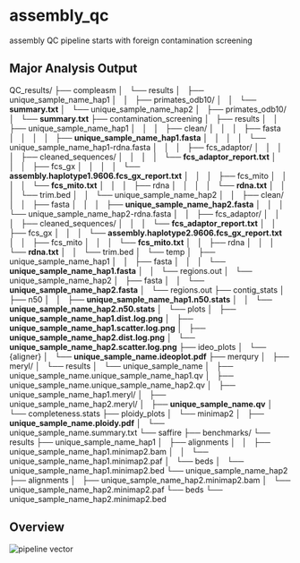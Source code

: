 # assembly_qc
assembly QC pipeline starts with foreign contamination screening


## Major Analysis Output

QC_results/
├── compleasm
│   └── results
│       ├── unique_sample_name_hap1
│       │   ├── primates_odb10/
│       │   └── **summary.txt**
│       └── unique_sample_name_hap2
│           ├── primates_odb10/
│           └── **summary.txt**
├── contamination_screening
│   ├── results
│   │   ├── unique_sample_name_hap1
│   │   │   ├── clean/
│   │   │   ├── fasta
│   │   │   │   ├── **unique_sample_name_hap1.fasta**
│   │   │   │   └── unique_sample_name_hap1-rdna.fasta
│   │   │   ├── fcs_adaptor/
│   │   │   │   ├── cleaned_sequences/
│   │   │   │   └── **fcs_adaptor_report.txt**
│   │   │   ├── fcs_gx
│   │   │   │   └── **assembly.haplotype1.9606.fcs_gx_report.txt**
│   │   │   ├── fcs_mito
│   │   │   │   └── **fcs_mito.txt**
│   │   │   ├── rdna
│   │   │   │   └── **rdna.txt**
│   │   │   └── trim.bed
│   │   └── unique_sample_name_hap2
│   │       ├── clean/
│   │       ├── fasta
│   │       │   ├── **unique_sample_name_hap2.fasta**
│   │       │   └── unique_sample_name_hap2-rdna.fasta
│   │       ├── fcs_adaptor/
│   │       │   ├── cleaned_sequences/
│   │       │   └── **fcs_adaptor_report.txt**
│   │       ├── fcs_gx
│   │       │   └── **assembly.haplotype2.9606.fcs_gx_report.txt**
│   │       ├── fcs_mito
│   │       │   └── **fcs_mito.txt**
│   │       ├── rdna
│   │       │   └── **rdna.txt**
│   │       └── trim.bed
│   └── temp
│       ├── unique_sample_name_hap1
│       │   ├── fasta
│       │   │   └── **unique_sample_name_hap1.fasta**
│       │   └── regions.out
│       └── unique_sample_name_hap2
│           ├── fasta
│           │   └── **unique_sample_name_hap2.fasta**
│           └── regions.out
├── contig_stats
│   ├── n50
│   │   ├── **unique_sample_name_hap1.n50.stats**
│   │   └── **unique_sample_name_hap2.n50.stats**
│   └── plots
│       ├── **unique_sample_name_hap1.dist.log.png**
│       ├── **unique_sample_name_hap1.scatter.log.png**
│       ├── **unique_sample_name_hap2.dist.log.png**
│       └── **unique_sample_name_hap2.scatter.log.png**
├── ideo_plots
│   └── {aligner}
│       └── **unique_sample_name.ideoplot.pdf**
├── merqury
│   ├── meryl/
│   └── results
│       └── unique_sample_name
│           ├── unique_sample_name.unique_sample_name_hap1.qv
│           ├── unique_sample_name.unique_sample_name_hap2.qv
│           ├── unique_sample_name_hap1.meryl/
│           ├── unique_sample_name_hap2.meryl/
│           ├── **unique_sample_name.qv**
│           └── completeness.stats
├── ploidy_plots
│   └── minimap2
│       ├── **unique_sample_name.ploidy.pdf**
│       └── unique_sample_name.summary.txt
└── saffire
    ├── benchmarks/
    └── results
        ├── unique_sample_name_hap1
        │   ├── alignments
        │   │   ├── unique_sample_name_hap1.minimap2.bam
        │   │   └── unique_sample_name_hap1.minimap2.paf
        │   └── beds
        │       └── unique_sample_name_hap1.minimap2.bed
        └── unique_sample_name_hap2
            ├── alignments
            │   ├── unique_sample_name_hap2.minimap2.bam
            │   └── unique_sample_name_hap2.minimap2.paf
            └── beds
                └── unique_sample_name_hap2.minimap2.bed

## Overview
![pipeline vector](https://github.com/youngjun0827/assembly_qc/blob/main/rules/assembly_qc.workflow.png)
